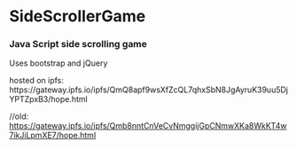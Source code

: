 # SideScrollerGame
<h3>Java Script side scrolling game</h3>

<p>Uses bootstrap and jQuery</p>

<p>hosted on ipfs: https://gateway.ipfs.io/ipfs/QmQ8apf9wsXfZcQL7qhxSbN8JgAyruK39uu5DjYPTZpxB3/hope.html</p>

//old: https://gateway.ipfs.io/ipfs/Qmb8nntCnVeCvNmggijGpCNmwXKa8WkKT4w7ikJiLpmXE7/hope.html

